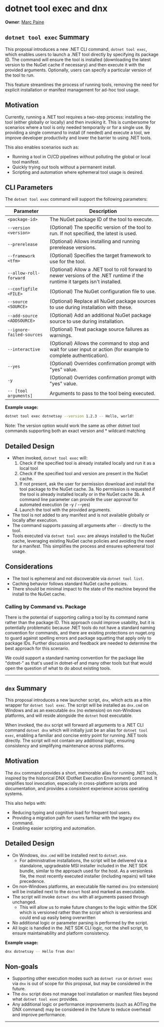 # dotnet tool exec and dnx

**Owner**: [Marc Paine](https://github.com/marcpopMSFT)

## `dotnet tool exec` Summary

This proposal introduces a new .NET CLI command, `dotnet tool exec`, which enables users to launch a .NET tool directly by specifying its package ID. The command will ensure the tool is installed (downloading the latest version to the NuGet cache if necessary) and then execute it with the provided arguments. Optionally, users can specify a particular version of the tool to run.

This feature streamlines the process of running tools, removing the need for explicit installation or manifest management for ad-hoc tool usage.

## Motivation

Currently, running a .NET tool requires a two-step process: installing the tool (either globally or locally) and then invoking it. This is cumbersome for scenarios where a tool is only needed temporarily or for a single use. By providing a single command to install (if needed) and execute a tool, we improve developer productivity and lower the barrier to using .NET tools.

This also enables scenarios such as:

- Running a tool in CI/CD pipelines without polluting the global or local tool manifest.
- Quickly trying out tools without a permanent install.
- Scripting and automation where ephemeral tool usage is desired.

## CLI Parameters

The `dotnet tool exec` command will support the following parameters:

| Parameter                | Description                                                                                  |
|--------------------------|----------------------------------------------------------------------------------------------|
| `<package-id>`           | The NuGet package ID of the tool to execute.                                                 |
| `--version <version>`    | (Optional) The specific version of the tool to run. If not specified, the latest is used.    |
| `--prerelease`           | (Optional) Allows installing and running prerelease versions.                                |
| `--framework <tfm>`      | (Optional) Specifies the target framework to use for the tool.                               |
| `--allow-roll-forward`   | (Optional) Allow a .NET tool to roll forward to newer versions of the .NET runtime if the runtime it targets isn't installed. |
| `--configfile <FILE>`    | (Optional) The NuGet configuration file to use.                                             |
| `--source <SOURCE>`      | (Optional) Replace all NuGet package sources to use during installation with these.          |
| `--add-source <ADDSOURCE>`| (Optional) Add an additional NuGet package source to use during installation.               |
| `--ignore-failed-sources`| (Optional) Treat package source failures as warnings.                                        |
| `--interactive`          | (Optional) Allows the command to stop and wait for user input or action (for example to complete authentication). |
| `--yes`                  | (Optional) Overrides confirmation prompt with "yes" value.                                 |
| `-y`                     | (Optional) Overrides confirmation prompt with "yes" value.                                 |
| `-- [tool arguments]`    | Arguments to pass to the tool being executed.                                                |

**Example usage:**

```sh
dotnet tool exec dotnetsay --version 1.2.3 -- Hello, world!
```

Note: The version option would work the same as other dotnet tool commands supporting both an exact version and * wildcard matching

## Detailed Design

- When invoked, `dotnet tool exec` will:
  1. Check if the specified tool is already installed locally and run it as a local tool
  2. Check if the specified tool and version are present in the NuGet cache.
  3. If not present, ask the user for permission download and install the tool package to the NuGet cache.
    3a. No permission is requested if the tool is already installed locally or in the NuGet cache
    3b. A command line parameter can provide the user approval for automated execution (ie -y / --yes)
  4. Launch the tool with the provided arguments.
- The tool is not added to any manifest and is not available globally or locally after execution.
- The command supports passing all arguments after `--` directly to the tool.
- Tools executed via `dotnet tool exec` are always installed to the NuGet cache, leveraging existing NuGet cache policies and avoiding the need for a manifest. This simplifies the process and ensures ephemeral tool usage.

## Considerations

- The tool is ephemeral and not discoverable via `dotnet tool list`.
- Caching behavior follows standard NuGet cache policies.
- There should be minimal impact to the state of the machine beyond the install to the NuGet cache.

### Calling by Command vs. Package

There is the potential of supporting calling a tool by its command name rather than the package ID. This approach could improve usability, but it is potentially problematic because .NET tools do not have a standard naming convention for commands, and there are existing protections on nuget.org to guard against spelling errors and package squatting that apply only to package IDs. Further discussion and feedback are needed to determine the best approach for this scenario.

We could support a standard naming convention for the package like "dotnet-<command>" as that's used in dotnet-ef and many other tools but that would open the question of what to do about existing tools.

---

## `dnx` Summary

This proposal introduces a new launcher script, `dnx`, which acts as a thin wrapper for `dotnet tool exec`. The script will be installed as `dnx.cmd` on Windows and as an executable `dnx` (no extension) on non-Windows platforms, and will reside alongside the `dotnet` host executable.

When invoked, the `dnx` script will forward all arguments to a .NET CLI command `dotnet dnx` which will initially just be an alias for `dotnet tool exec`, enabling a familiar and concise entry point for running .NET tools directly. The script will not contain any additional logic, ensuring consistency and simplifying maintenance across platforms.

## Motivation

The `dnx` command provides a short, memorable alias for running .NET tools, inspired by the historical DNX (DotNet Execution Environment) command. It simplifies tool invocation, especially in cross-platform scripts and documentation, and provides a consistent experience across operating systems.

This also helps with:

- Reducing typing and cognitive load for frequent tool users.
- Providing a migration path for users familiar with the legacy `dnx` command.
- Enabling easier scripting and automation.

## Detailed Design

- On Windows, `dnx.cmd` will be installed next to `dotnet.exe`.
  - For administrative installations, the script will be delivered via a standalone, upgradeable MSI installer included in the .NET SDK bundle, similar to the approach used for the host. As a versionless file, the most recently executed installer (including repairs) will take precedence.
- On non-Windows platforms, an executable file named `dnx` (no extension) will be installed next to the `dotnet` host and marked as executable.
- The script will invoke `dotnet dnx` with all arguments passed through unchanged.
  - This will allow us to make future changes to the logic within the SDK which is versioned rather than the script which is versionless and could end up easily being overwritten
- No additional logic or parameter parsing is performed by the script.
- All logic is handled in the .NET SDK CLI logic, not the shell script, to ensure maintainability and platform consistency.

**Example usage:**

```sh
dnx dotnetsay -- Hello from dnx!
```

## Non-goals

- Supporting other execution modes such as `dotnet run` or `dotnet exec` via `dnx` is out of scope for this proposal, but may be considered in the future.
- The `dnx` script does not manage tool installation or manifest files beyond what `dotnet tool exec` provides.
- Any additional logic or performance improvements (such as AOTing the DNX command) may be considered in the future to reduce overhead and improve performance.

---
